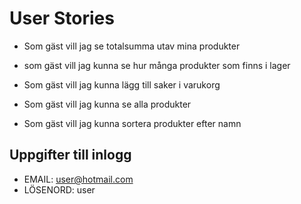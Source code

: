 # User Stories

-  Som gäst vill jag se totalsumma utav mina produkter

-  som gäst vill jag kunna se hur många produkter som finns i lager

-  Som gäst vill jag kunna lägg till saker i varukorg

-  Som gäst vill jag kunna se alla produkter

-  Som gäst vill jag kunna sortera produkter efter namn

## Uppgifter till inlogg

-  EMAIL: user@hotmail.com
-  LÖSENORD: user

